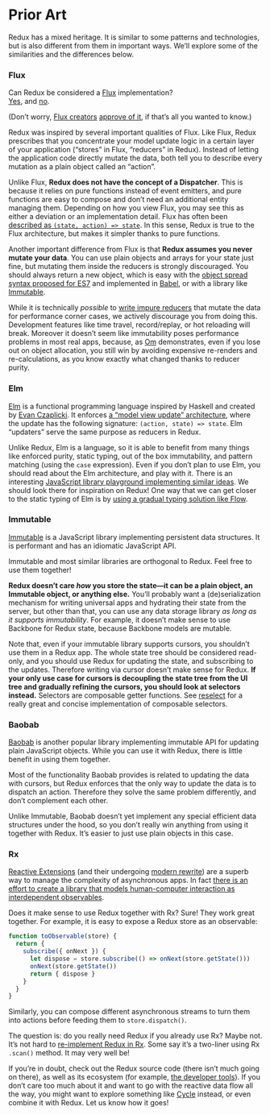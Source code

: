 # Prior Art

Redux has a mixed heritage. It is similar to some patterns and technologies, but is also different from them in important ways. We’ll explore some of the similarities and the differences below.

### Flux

Can Redux be considered a [Flux](https://facebook.github.io/flux/) implementation?  
[Yes](https://twitter.com/fisherwebdev/status/616278911886884864), and [no](https://twitter.com/andrestaltz/status/616270755605708800).

(Don’t worry, [Flux creators](https://twitter.com/jingc/status/616608251463909376) [approve of it](https://twitter.com/fisherwebdev/status/616286955693682688), if that’s all you wanted to know.)

Redux was inspired by several important qualities of Flux. Like Flux, Redux prescribes that you concentrate your model update logic in a certain layer of your application (“stores” in Flux, “reducers” in Redux). Instead of letting the application code directly mutate the data, both tell you to describe every mutation as a plain object called an “action”.

Unlike Flux, **Redux does not have the concept of a Dispatcher**. This is because it relies on pure functions instead of event emitters, and pure functions are easy to compose and don’t need an additional entity managing them. Depending on how you view Flux, you may see this as either a deviation or an implementation detail. Flux has often been [described as `(state, action) => state`](https://speakerdeck.com/jmorrell/jsconf-uy-flux-those-who-forget-the-past-dot-dot-dot-1). In this sense, Redux is true to the Flux architecture, but makes it simpler thanks to pure functions.

Another important difference from Flux is that **Redux assumes you never mutate your data**. You can use plain objects and arrays for your state just fine, but mutating them inside the reducers is strongly discouraged. You should always return a new object, which is easy with the [object spread syntax proposed for ES7](https://github.com/sebmarkbage/ecmascript-rest-spread) and implemented in [Babel](http://babeljs.io), or with a library like [Immutable](https://facebook.github.io/immutable-js).

While it is technically *possible* to [write impure reducers](https://github.com/rackt/redux/issues/328#issuecomment-125035516) that mutate the data for performance corner cases, we actively discourage you from doing this. Development features like time travel, record/replay, or hot reloading will break. Moreover it doesn’t seem like immutability poses performance problems in most real apps, because, as [Om](https://github.com/omcljs/om) demonstrates, even if you lose out on object allocation, you still win by avoiding expensive re-renders and re-calculations, as you know exactly what changed thanks to reducer purity.

### Elm

[Elm](http://elm-lang.org/) is a functional programming language inspired by Haskell and created by [Evan Czaplicki](https://twitter.com/czaplic). It enforces [a “model view update” architecture](https://github.com/evancz/elm-architecture-tutorial/), where the update has the following signature: `(action, state) => state`. Elm “updaters” serve the same purpose as reducers in Redux.

Unlike Redux, Elm is a language, so it is able to benefit from many things like enforced purity, static typing, out of the box immutability, and pattern matching (using the `case` expression). Even if you don’t plan to use Elm, you should read about the Elm architecture, and play with it. There is an interesting [JavaScript library playground implementing similar ideas](https://github.com/paldepind/noname-functional-frontend-framework). We should look there for inspiration on Redux! One way that we can get closer to the static typing of Elm is by [using a gradual typing solution like Flow](https://github.com/rackt/redux/issues/290).

### Immutable

[Immutable](https://facebook.github.io/immutable-js) is a JavaScript library implementing persistent data structures. It is performant and has an idiomatic JavaScript API.

Immutable and most similar libraries are orthogonal to Redux. Feel free to use them together!

**Redux doesn’t care *how* you store the state—it can be a plain object, an Immutable object, or anything else.** You’ll probably want a (de)serialization mechanism for writing universal apps and hydrating their state from the server, but other than that, you can use any data storage library *as long as it supports immutability*. For example, it doesn’t make sense to use Backbone for Redux state, because Backbone models are mutable.

Note that, even if your immutable library supports cursors, you shouldn’t use them in a Redux app. The whole state tree should be considered read-only, and you should use Redux for updating the state, and subscribing to the updates. Therefore writing via cursor doesn’t make sense for Redux. **If your only use case for cursors is decoupling the state tree from the UI tree and gradually refining the cursors, you should look at selectors instead.** Selectors are composable getter functions. See [reselect](http://github.com/faassen/reselect) for a really great and concise implementation of composable selectors.

### Baobab

[Baobab](https://github.com/Yomguithereal/baobab) is another popular library implementing immutable API for updating plain JavaScript objects. While you can use it with Redux, there is little benefit in using them together.

Most of the functionality Baobab provides is related to updating the data with cursors, but Redux enforces that the only way to update the data is to dispatch an action. Therefore they solve the same problem differently, and don’t complement each other.

Unlike Immutable, Baobab doesn’t yet implement any special efficient data structures under the hood, so you don’t really win anything from using it together with Redux. It’s easier to just use plain objects in this case.

### Rx

[Reactive Extensions](https://github.com/Reactive-Extensions/RxJS) (and their undergoing [modern rewrite](https://github.com/ReactiveX/RxJS)) are a superb way to manage the complexity of asynchronous apps. In fact [there is an effort to create a library that models human-computer interaction as interdependent observables](http://cycle.js.org).

Does it make sense to use Redux together with Rx? Sure! They work great together. For example, it is easy to expose a Redux store as an observable:

```js
function toObservable(store) {
  return {
    subscribe({ onNext }) {
      let dispose = store.subscribe(() => onNext(store.getState()))
      onNext(store.getState())
      return { dispose }
    }
  }
}
```

Similarly, you can compose different asynchronous streams to turn them into actions before feeding them to `store.dispatch()`.

The question is: do you really need Redux if you already use Rx? Maybe not. It’s not hard to [re-implement Redux in Rx](https://github.com/jas-chen/rx-redux). Some say it’s a two-liner using Rx `.scan()` method. It may very well be!

If you’re in doubt, check out the Redux source code (there isn’t much going on there), as well as its ecosystem (for example, [the developer tools](https://github.com/gaearon/redux-devtools)). If you don’t care too much about it and want to go with the reactive data flow all the way, you might want to explore something like [Cycle](http://cycle.js.org) instead, or even combine it with Redux. Let us know how it goes!
